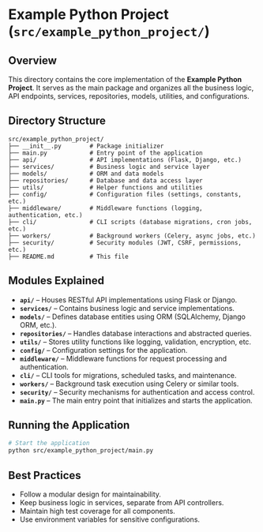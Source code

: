 # Example Python Project (`src/example_python_project/`)

## Overview
This directory contains the core implementation of the **Example Python Project**. It serves as the main package and organizes all the business logic, API endpoints, services, repositories, models, utilities, and configurations.

## Directory Structure
```
src/example_python_project/
├── __init__.py        # Package initializer
├── main.py            # Entry point of the application
├── api/               # API implementations (Flask, Django, etc.)
├── services/          # Business logic and service layer
├── models/            # ORM and data models
├── repositories/      # Database and data access layer
├── utils/             # Helper functions and utilities
├── config/            # Configuration files (settings, constants, etc.)
├── middleware/        # Middleware functions (logging, authentication, etc.)
├── cli/               # CLI scripts (database migrations, cron jobs, etc.)
├── workers/           # Background workers (Celery, async jobs, etc.)
├── security/          # Security modules (JWT, CSRF, permissions, etc.)
├── README.md          # This file
```

## Modules Explained
- **`api/`** – Houses RESTful API implementations using Flask or Django.
- **`services/`** – Contains business logic and service implementations.
- **`models/`** – Defines database entities using ORM (SQLAlchemy, Django ORM, etc.).
- **`repositories/`** – Handles database interactions and abstracted queries.
- **`utils/`** – Stores utility functions like logging, validation, encryption, etc.
- **`config/`** – Configuration settings for the application.
- **`middleware/`** – Middleware functions for request processing and authentication.
- **`cli/`** – CLI tools for migrations, scheduled tasks, and maintenance.
- **`workers/`** – Background task execution using Celery or similar tools.
- **`security/`** – Security mechanisms for authentication and access control.
- **`main.py`** – The main entry point that initializes and starts the application.

## Running the Application
```bash
# Start the application
python src/example_python_project/main.py
```

## Best Practices
- Follow a modular design for maintainability.
- Keep business logic in services, separate from API controllers.
- Maintain high test coverage for all components.
- Use environment variables for sensitive configurations.
